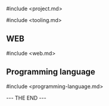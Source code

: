 #include <project.md>

#include <tooling.md>

## WEB

#include <web.md>

## Programming language

#include <programming-language.md>

--- THE END ---